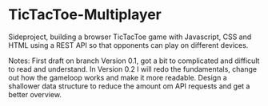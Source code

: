 # TicTacToe-Multiplayer

Sideproject, building a browser TicTacToe game with Javascript, CSS and HTML using a REST API so that opponents can play on different devices.


Notes:
First draft on branch Version 0.1, got a bit to complicated and difficult to read and understand. In Version 0.2 I will redo the fundamentals, change out how the gameloop works and make it more readable. Design a shallower data structure to reduce the amount om API requests and get a better overview.
